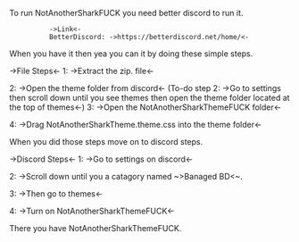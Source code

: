 To run NotAnotherSharkFUCK you need better discord to run it. 

              ->Link<-
              BetterDiscord: ->https://betterdiscord.net/home/<-
              
When you have it then yea you can it by doing these simple steps.

->File Steps<-
1: ->Extract the zip. file<-

2: ->Open the theme folder from discord<-
(To-do step 2: ->Go to settings then scroll down until you see themes then open the theme folder located at the top of themes<-)
3: ->Open the NotAnotherSharkThemeFUCK folder<-

4: ->Drag NotAnotherSharkTheme.theme.css into the theme folder<-

When you did those steps move on to discord steps.

->Discord Steps<-
1: ->Go to settings on discord<-

2: ->Scroll down until you a catagory named ~>Banaged BD<~.

3: ->Then go to themes<-

4: ->Turn on NotAnotherSharkThemeFUCK<-

There you have NotAnotherSharkThemeFUCK.
